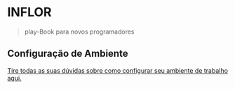 # INFLOR

> play-Book para novos programadores


## Configuração de Ambiente

[Tire todas as suas dúvidas sobre como configurar seu ambiente de trabalho aqui.](AMBIENTE.md)